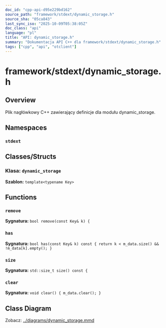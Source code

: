 ```yaml
---
doc_id: "cpp-api-d95e229bd162"
source_path: "framework/stdext/dynamic_storage.h"
source_sha: "05ca843"
last_sync_iso: "2025-10-09T05:38:05Z"
doc_class: "api"
language: "pl"
title: "API: dynamic_storage.h"
summary: "Dokumentacja API C++ dla framework/stdext/dynamic_storage.h"
tags: ["cpp", "api", "otclient"]
---
```


# framework/stdext/dynamic_storage.h

## Overview

Plik nagłówkowy C++ zawierający definicje dla modułu dynamic_storage.

## Namespaces

### `stdext`

## Classes/Structs

### Klasa: `dynamic_storage`

**Szablon:** `template<typename Key>`

## Functions

### `remove`

**Sygnatura:** `bool remove(const Key& k) {`

### `has`

**Sygnatura:** `bool has(const Key& k) const { return k < m_data.size() && !m_data[k].empty(); }`

### `size`

**Sygnatura:** `std::size_t size() const {`

### `clear`

**Sygnatura:** `void clear() { m_data.clear(); }`

## Class Diagram

Zobacz: [../diagrams/dynamic_storage.mmd](../diagrams/dynamic_storage.mmd)
